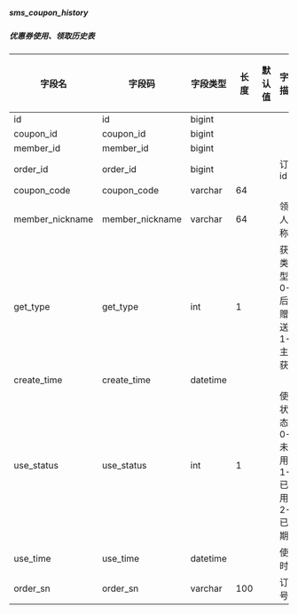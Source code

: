 
##### sms_coupon_history
##### 优惠券使用、领取历史表
|字段名|字段码|字段类型|长度|默认值|字段描述|是否主键|
|----|----|----|----|----|----|----|
|id|id|bigint||||Y|
|coupon_id|coupon_id|bigint|||||
|member_id|member_id|bigint|||||
|order_id|order_id|bigint|||订单id||
|coupon_code|coupon_code|varchar|64||||
|member_nickname|member_nickname|varchar|64||领取人昵称||
|get_type|get_type|int|1||获取类型：0->后台赠送；1->主动获取||
|create_time|create_time|datetime|||||
|use_status|use_status|int|1||使用状态：0->未使用；1->已使用；2->已过期||
|use_time|use_time|datetime|||使用时间||
|order_sn|order_sn|varchar|100||订单号码||
